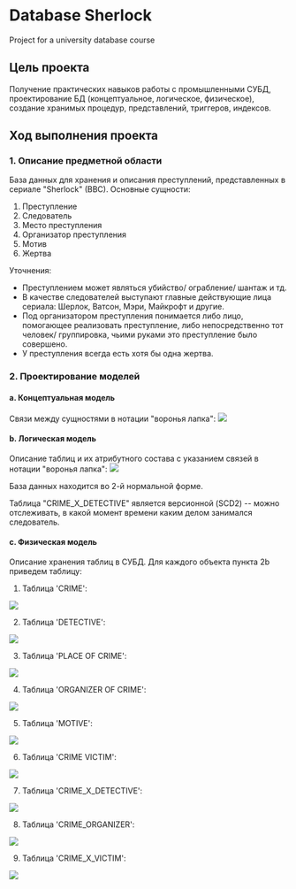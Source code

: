 # Database Sherlock
Project for a university database course

## Цель проекта
Получение практических навыков работы с промышленными СУБД, проектирование БД (концептуальное, логическое, физическое), создание хранимых процедур, представлений, триггеров, индексов.

## Ход выполнения проекта
### 1. Описание предметной области
База данных для хранения и описания преступлений, представленных в сериале "Sherlock" (BBC). Основные сущности:
1. Преступление
2. Следователь
3. Место преступления
4. Организатор преступления
5. Мотив
6. Жертва

Уточнения:
- Преступлением может являться убийство/ ограбление/ шантаж и тд. 
- В качестве следователей выступают главные действующие лица сериала: Шерлок, Ватсон, Мэри, Майкрофт и другие. 
- Под организатором преступления понимается либо лицо, помогающее реализовать преступление, либо непосредственно тот человек/ группировка, чьими руками это преступление было совершено.
- У преступления всегда есть хотя бы одна жертва.
### 2. Проектирование моделей
#### a. Концептуальная модель 
Связи между сущностями в нотации "воронья лапка":
<img src="/models/conceptual-model-sherlock.png"/>

#### b. Логическая модель 
Описание таблиц и их атрибутного состава с указанием связей в нотации "воронья лапка":
<img src="/models/logical-model-sherlock.png"/>

База данных находится во 2-й нормальной форме.

Таблица "CRIME_X_DETECTIVE" является версионной (SCD2) -- можно отслеживать, в какой момент времени каким делом занимался следователь. 

#### c. Физическая модель 
Описание хранения таблиц в СУБД. 
Для каждого объекта пункта 2b приведем таблицу:

1. Таблица 'CRIME':
<img src="/models/physical-model-sherlock/pm-1-crime.png"/>

2. Таблица 'DETECTIVE':
<img src="/models/physical-model-sherlock/pm-2-detective.png"/>

3. Таблица 'PLACE OF CRIME':
<img src="/models/physical-model-sherlock/pm-3-place.png"/>

4. Таблица 'ORGANIZER OF CRIME':
<img src="/models/physical-model-sherlock/pm-4-organizer.png"/>

5. Таблица 'MOTIVE':
<img src="/models/physical-model-sherlock/pm-5-motive.png"/>

6. Таблица 'CRIME VICTIM':
<img src="/models/physical-model-sherlock/pm-6-victim.png"/>

7. Таблица 'CRIME_X_DETECTIVE':
<img src="/models/physical-model-sherlock/pm-7-crime-x-detective.png"/>

8. Таблица 'CRIME_ORGANIZER':
<img src="/models/physical-model-sherlock/pm-8-crime-x-organizer.png"/>

9. Таблица 'CRIME_X_VICTIM':
<img src="/models/physical-model-sherlock/pm-9-crime-x-victim.png"/>
